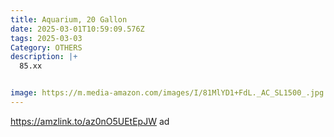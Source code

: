 ```yaml
---
title: Aquarium, 20 Gallon
date: 2025-03-01T10:59:09.576Z
tags: 2025-03-03
Category: OTHERS
description: |+
  85.xx


image: https://m.media-amazon.com/images/I/81MlYD1+FdL._AC_SL1500_.jpg
---
```

https://amzlink.to/az0nO5UEtEpJW   ad